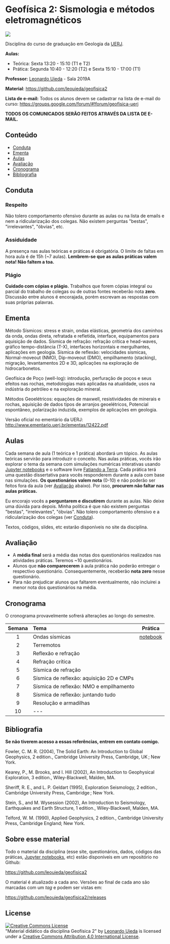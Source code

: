 # Geofísica 2: Sismologia e métodos eletromagnéticos

![](https://raw.githubusercontent.com/leouieda/geofisica2/master/images/p-and-s-waves.gif)

Disciplina do curso de graduação em Geologia da [UERJ](http://www.uerj.br/).

**Aulas:**

* Teórica: Sexta 13:20 - 15:10 (T1 e T2)
* Prática: Segunda 10:40 - 12:20 (T2) e Sexta 15:10 - 17:00 (T1)

**Professor:** [Leonardo Uieda](http://www.leouieda.com/) - Sala 2019A

**Material**: https://github.com/leouieda/geofisica2

**Lista de e-mail:** Todos os alunos devem se cadastrar na lista de e-mail do
curso:
https://groups.google.com/forum/#!forum/geofisica-uerj

**TODOS OS COMUNICADOS SERÃO FEITOS ATRAVÉS DA LISTA DE E-MAIL.**


## Conteúdo

* [Conduta](#conduta)
* [Ementa](#ementa)
* [Aulas](#aulas)
* [Avaliação](#avaliação)
* [Cronograma](#cronograma)
* [Bibliografia](#cronograma)


## Conduta

### Respeito

Não tolero comportamento ofensivo durante as aulas ou na lista de emails e nem
a ridicularização dos colegas. Não existem perguntas "bestas", "irrelevantes",
"óbvias", etc.

### Assiduidade

A presença nas aulas teóricas e práticas é obrigatória.
O limite de faltas em hora aula é de 15h (~7 aulas).
**Lembrem-se que as aulas práticas valem nota! Não faltem a toa.**

### Plágio

**Cuidado com cópias e plágio.** Trabalhos que forem cópias integral ou parcial
do trabalho de colegas ou de outras fontes receberão nota **zero**. Discussão
entre alunos é encorajada, porém escrevam as respostas com suas próprias
palavras.


## Ementa

Método Sísmicos: stress e strain, ondas elásticas, geometria dos caminhos da
onda, ondas direta, refratada e refletida, interface, equipamentos para
aquisição de dados. Sísmica de refração: refração crítica e head-waves, gráfico
tempo-distância (T-X), interfaces horizontais e mergulhantes, aplicações em
geologia. Sísmica de reflexão: velocidades sísmicas, Normal-moveout (NMO),
Dip-moveout (DMO), empilhamento (stacking), migração, levantamentos 2D e 3D,
aplicações na exploração de hidrocarbonetos.

Geofísica de Poço (well-log): introdução, perfuração de poços e seus efeitos
nas rochas, metodologias mais aplicadas na atualidade, usos na indústria do
petróleo e na exploração mineral.

Métodos Geoelétricos: equações de maxwell, resistividades de minerais e rochas,
aquisição de dados tipos de arranjos geoelétricos, Potencial espontâneo,
polarização induzida, exemplos de aplicações em geologia.

Versão oficial no ementário da UERJ:
http://www.ementario.uerj.br/ementas/12422.pdf


## Aulas

Cada semana de aula (1 teórica e 1 prática) abordará um tópico.
As aulas teóricas servirão para introduzir o conceito.
Nas aulas práticas, vocês irão explorar o tema da semana com simulações
numéricas interativas usando [Jupyter notebooks](http://jupyter.org/) e
o software livre [Fatiando a Terra](http://www.fatiando.org/).
Cada prática terá uma questão dissertativa para vocês responderem
durante a aula com base nas simulações.
**Os questionários valem nota** (0-10) e não poderão ser feitos fora da aula
(ver [Avaliação](#avaliação) abaixo).
Por isso, **procurem não faltar nas aulas práticas.**

Eu encorajo vocês a **perguntarem e discutirem** durante as aulas.
Não deixe uma dúvida para depois.
Minha política é que não existem perguntas
"bestas", "irrelevantes", "óbvias". Não tolero comportamento ofensivo e a
ridicularização dos colegas (ver [Conduta](#conduta)).

Textos, códigos, slides, etc estarão disponíveis no site da disciplina.


## Avaliação

* A **média final** será a média das notas dos questionários realizados nas
  atividades práticas. Teremos ~10 questionários.
* Alunos que **não comparecerem** à aula prática não poderão entregar o
  respectivo questionário. Consequentemente, receberão **nota zero** nesse
  questionário.
* Para não prejudicar alunos que faltarem eventualmente, não incluirei a menor
  nota dos questionários na média.


## Cronograma

O cronograma provavelmente sofrerá alterações ao longo do semestre.

| Semana | Tema                                 | Prática |
|:------:|:-------------------------------------|:-------:|
| 1    | Ondas sísmicas | [notebook](http://nbviewer.ipython.org/github/leouieda/geofisica2/blob/master/notebooks/1-ondas-sismicas.ipynb)  |
| 2    | Terremotos |   |
| 3    | Reflexão e refração |   |
| 4    | Refração crítica |   |
| 5    | Sísmica de refração |   |
| 6    | Sísmica de reflexão: aquisição 2D e CMPs |   |
| 7    | Sísmica de reflexão: NMO e empilhamento |   |
| 8    | Sísmica de reflexão: juntando tudo |   |
| 9    | Resolução e armadilhas |   |
| 10   | --- |   |


## Bibliografia

**Se não tiverem acesso a essas referências, entrem em contato comigo.**

Fowler, C. M. R. (2004), The Solid Earth: An Introduction to Global Geophysics,
2 edition., Cambridge University Press, Cambridge, UK ; New York.

Kearey, P., M. Brooks, and I. Hill (2002), An Introduction to Geophysical
Exploration, 3 edition., Wiley-Blackwell, Malden, MA.

Sheriff, R. E., and L. P. Geldart (1995), Exploration Seismology, 2 edition.,
Cambridge University Press, Cambridge ; New York.

Stein, S., and M. Wysession (2002), An Introduction to Seismology, Earthquakes
and Earth Structure, 1 edition., Wiley-Blackwell, Malden, MA.

Telford, W. M. (1990), Applied Geophysics, 2 edition., Cambridge University
Press, Cambridge England; New York.


## Sobre esse material

Todo o material da disciplina (esse site, questionários, dados, códigos das
práticas, [Jupyter notebooks](http://jupyter.org/), etc) estão disponíveis em
um repositório no Github:

https://github.com/leouieda/geofisica2

O material é atualizado a cada ano. Versões ao final de cada ano são marcadas
com um *tag* e podem ser vistas em:

https://github.com/leouieda/geofisica2/releases


## License

<a rel="license" href="http://creativecommons.org/licenses/by/4.0/"><img alt="Creative Commons License" style="border-width:0" src="https://i.creativecommons.org/l/by/4.0/88x31.png" /></a><br /><span xmlns:dct="http://purl.org/dc/terms/" href="http://purl.org/dc/dcmitype/Text" property="dct:title" rel="dct:type">"Material didático da disciplina Geofísica 2"</span>
by <a xmlns:cc="http://creativecommons.org/ns#" href="http://www.leouieda.com/" property="cc:attributionName" rel="cc:attributionURL">Leonardo Uieda</a> is licensed under a
<a rel="license" href="http://creativecommons.org/licenses/by/4.0/">Creative Commons Attribution 4.0 International License</a>.
